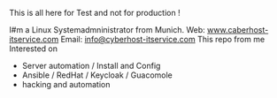 This is all here for Test and not for production ! 

I#m a Linux Systemadmninistrator from Munich. 
Web: www.caberhost-itservice.com
Email: info@cyberhost-itservice.com
This repo from me 
Interested on 
- Server automation / Install and Config
- Ansible / RedHat / Keycloak / Guacomole 
- hacking and automation
